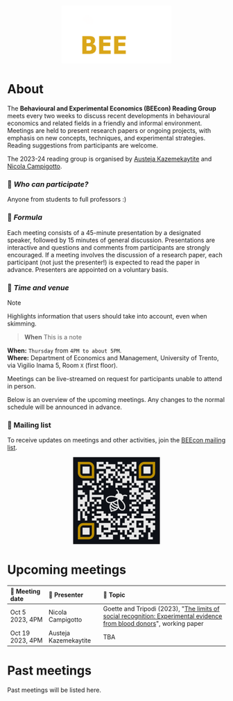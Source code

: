 <p align="center"><img src="images/BEEcon_logo_white.png" width="50%"></p>


# About 

The **Behavioural and Experimental Economics (BEEcon) Reading Group** meets every two weeks to discuss recent developments in behavioural economics and related fields in a friendly and informal environment. Meetings are held to present research papers or ongoing projects, with emphasis on new concepts, techniques, and experimental strategies. Reading suggestions from participants are welcome.

The 2023-24 reading group is organised by [Austeja Kazemekaytite](mailto:a.kazemekaityte@unitn.it?subject=BEEcon%20Reading%20Group) and [Nicola Campigotto](mailto:nicola.campigotto@unitn.it?subject=BEEcon%20Reading%20Group).

### 📌 *Who can participate?*

Anyone from students to full professors :)

### 📌 *Formula*

Each meeting consists of a 45-minute presentation by a designated speaker, followed by 15 minutes of general discussion. Presentations are interactive and questions and comments from participants are strongly encouraged. If a meeting involves the discussion of a research paper, each participant (not just the presenter!) is expected to read the paper in advance. Presenters are appointed on a voluntary basis.

### 📌 *Time and venue*

> [!NOTE]  
> Highlights information that users should take into account, even when skimming.

> **When**
> This is a note

**When:** `Thursday` from `4PM to about 5PM`.    
**Where:** Department of Economics and Management, University of Trento, via Vigilio Inama 5, Room `X` (first floor).

Meetings can be live-streamed on request for participants unable to attend in person. 

Below is an overview of the upcoming meetings. Any changes to the normal schedule will be announced in advance.

### 📌 Mailing list

To receive updates on meetings and other activities, join the [BEEcon mailing list](https://groups.google.com/a/unitn.it/g/beecon-reading-group-rnoos72391n9-unverified).

<p align="center"><img src="images/qr-code.png" width="200px"></p>

# Upcoming meetings

| 📆 **Meeting date** | 📢 **Presenter**      | 📝 **Topic** |
| :--- | :--- | :--- |
| Oct 5 2023, 4PM      | Nicola Campigotto     | Goette and Tripodi (2023), "[The limits of social recognition: Experimental evidence from blood donors](https://www.egontripodi.com/papers/recognition.pdf)", working paper |
| Oct 19 2023, 4PM     | Austeja Kazemekaytite | TBA |


# Past meetings

Past meetings will be listed here.


